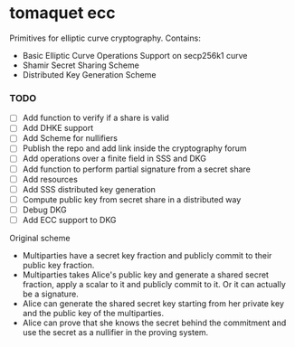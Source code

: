 # tomaquet ecc

Primitives for elliptic curve cryptography. Contains:

- Basic Elliptic Curve Operations Support on secp256k1 curve
- Shamir Secret Sharing Scheme
- Distributed Key Generation Scheme

### TODO 

- [ ] Add function to verify if a share is valid 
- [ ] Add DHKE support
- [ ] Add Scheme for nullifiers
- [ ] Publish the repo and add link inside the cryptography forum
- [ ] Add operations over a finite field in SSS and DKG
- [ ] Add function to perform partial signature from a secret share
- [ ] Add resources 
- [ ] Add SSS distributed key generation
- [ ] Compute public key from secret share in a distributed way
- [ ] Debug DKG 
- [ ] Add ECC support to DKG

Original scheme

- Multiparties have a secret key fraction and publicly commit to their public key fraction.
- Multiparties takes Alice's public key and generate a shared secret fraction, apply a scalar to it and publicly commit to it. Or it can actually be a signature.
- Alice can generate the shared secret key starting from her private key and the public key of the multiparties. 
- Alice can prove that she knows the secret behind the commitment and use the secret as a nullifier in the proving system.

